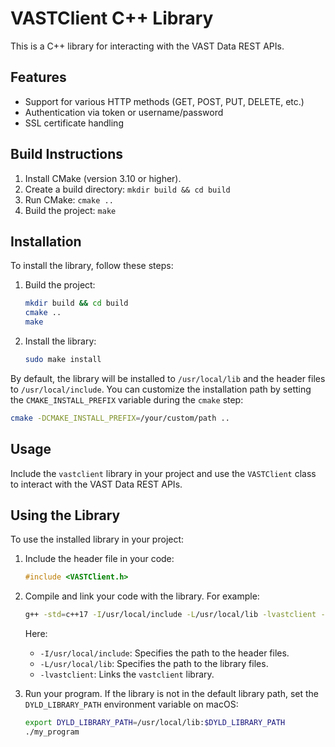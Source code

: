 # VASTClient C++ Library

This is a C++ library for interacting with the VAST Data REST APIs.

## Features
- Support for various HTTP methods (GET, POST, PUT, DELETE, etc.)
- Authentication via token or username/password
- SSL certificate handling

## Build Instructions
1. Install CMake (version 3.10 or higher).
2. Create a build directory: `mkdir build && cd build`
3. Run CMake: `cmake ..`
4. Build the project: `make`

## Installation

To install the library, follow these steps:

1. Build the project:
   ```bash
   mkdir build && cd build
   cmake ..
   make
   ```

2. Install the library:
   ```bash
   sudo make install
   ```

By default, the library will be installed to `/usr/local/lib` and the header files to `/usr/local/include`. You can customize the installation path by setting the `CMAKE_INSTALL_PREFIX` variable during the `cmake` step:

```bash
cmake -DCMAKE_INSTALL_PREFIX=/your/custom/path ..
```

## Usage
Include the `vastclient` library in your project and use the `VASTClient` class to interact with the VAST Data REST APIs.

## Using the Library

To use the installed library in your project:

1. Include the header file in your code:
   ```cpp
   #include <VASTClient.h>
   ```

2. Compile and link your code with the library. For example:
   ```bash
   g++ -std=c++17 -I/usr/local/include -L/usr/local/lib -lvastclient -o my_program main.cpp
   ```

   Here:
   - `-I/usr/local/include`: Specifies the path to the header files.
   - `-L/usr/local/lib`: Specifies the path to the library files.
   - `-lvastclient`: Links the `vastclient` library.

3. Run your program. If the library is not in the default library path, set the `DYLD_LIBRARY_PATH` environment variable on macOS:
   ```bash
   export DYLD_LIBRARY_PATH=/usr/local/lib:$DYLD_LIBRARY_PATH
   ./my_program
   ```